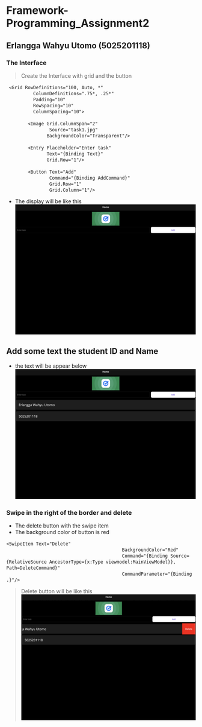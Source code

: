 # Framework-Programming_Assignment2

## Erlangga Wahyu Utomo (5025201118)

### The Interface

> Create the Interface with grid and the button
```
 <Grid RowDefinitions="100, Auto, *"
          ColumnDefinitions=".75*, .25*"
          Padding="10"
          RowSpacing="10"
          ColumnSpacing="10">

        <Image Grid.ColumnSpan="2"
                Source="task1.jpg"
               BackgroundColor="Transparent"/>

        <Entry Placeholder="Enter task"
               Text="{Binding Text}"
               Grid.Row="1"/>

        <Button Text="Add"
                Command="{Binding AddCommand}"
                Grid.Row="1"
                Grid.Column="1"/>
```                

- The display will be like this
![Assignment_2](https://github.com/Erlangga28/Framework-Programming_Assignment2/blob/main/DataBinding-MVMM/Result/User-Interface.png)

## Add some text the student ID and Name <br />
- the text will be appear below
![Assignment_2](https://github.com/Erlangga28/Framework-Programming_Assignment2/blob/main/DataBinding-MVMM/Result/Input%20the%20data.png)

### Swipe in the right of the border and delete

- The delete button with the swipe item <br />
- The background color of button is red

```
<SwipeItem Text="Delete"
                                           BackgroundColor="Red"
                                           Command="{Binding Source={RelativeSource AncestorType={x:Type viewmodel:MainViewModel}}, Path=DeleteCommand}"
                                           CommandParameter="{Binding .}"/>
```

> Delete button will be like this
![Assignment_2](https://github.com/Erlangga28/Framework-Programming_Assignment2/blob/main/DataBinding-MVMM/Result/Swipe-Delete.png)
